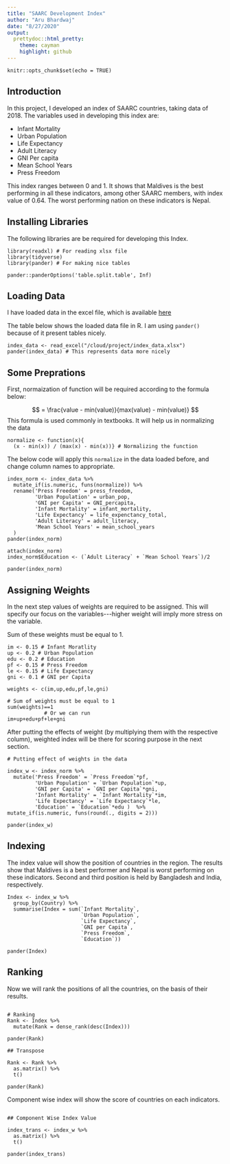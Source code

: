 ```yaml
---
title: "SAARC Development Index"
author: "Aru Bhardwaj"
date: "8/27/2020"
output:
  prettydoc::html_pretty:
    theme: cayman
    highlight: github
---
```


```{r setup, include=FALSE}
knitr::opts_chunk$set(echo = TRUE)
```
## Introduction

In this project, I developed an index of SAARC countries, taking data of 2018. The variables used in developing this index are:

- Infant Mortality
- Urban Population
- Life Expectancy
- Adult Literacy
- GNI Per capita
- Mean School Years
- Press Freedom

This index ranges between 0 and 1. It shows that Maldives is the best performing in all these indicators, among other SAARC members, with index value of 0.64. The worst performing nation on these indicators is Nepal. 

## Installing Libraries

The following libraries are be required for developing this Index.
```{r, message=FALSE}
library(readxl) # For reading xlsx file
library(tidyverse)
library(pander) # For making nice tables

pander::panderOptions('table.split.table', Inf)

```


## Loading Data

I have loaded data in the excel file, which is available [here](https://github.com/arubhardwaj/SAARC-Development-Index-2018/blob/master/Data/index_data.xlsx)

The table below shows the loaded data file in R. I am using `pander()` because of it present tables nicely.

```{r}
index_data <- read_excel("/cloud/project/index_data.xlsx")
pander(index_data) # This represents data more nicely
```


## Some Preprations

First, normaization of function will be required according to the formula below:

$$ = \frac{value - min(value)}{max(value) - min(value)} $$
This formula is used commonly in textbooks. It will help us in normalizing the data

```{r}
normalize <- function(x){
  (x - min(x)) / (max(x) - min(x))} # Normalizing the function

```

The below code will apply this `normalize` in the data loaded before, and change column names to appropriate.
```{r}
index_norm <- index_data %>%
  mutate_if(is.numeric, funs(normalize)) %>%
  rename('Press Freedom' = press_freedom,
         'Urban Population' = urban_pop,
         'GNI per Capita' = GNI_percapita,
         'Infant Mortality' = infant_mortality,
         'Life Expectancy' = life_expenctancy_total,
         'Adult Literacy' = adult_literacy,
         'Mean School Years' = mean_school_years
  )
pander(index_norm)

attach(index_norm)
index_norm$Education <- (`Adult Literacy` + `Mean School Years`)/2

pander(index_norm)

```





## Assigning Weights

In the next step values of weights are required to be assigned. This will specify our focus on the variables---higher weight will imply more stress on the variable. 

Sum of these weights must be equal to 1.

```{r}
im <- 0.15 # Infant Moratlity
up <- 0.2 # Urban Population
edu <- 0.2 # Education
pf <- 0.15 # Press Freedom
le <- 0.15 # Life Expectancy 
gni <- 0.1 # GNI per Capita

weights <- c(im,up,edu,pf,le,gni)

# Sum of weights must be equal to 1
sum(weights)==1
            # Or we can run
im+up+edu+pf+le+gni
```

After putting the effects of weight (by multiplying them with the respective column), weighted index will be there for scoring purpose in the next section.

```{r}
# Putting effect of weights in the data

index_w <- index_norm %>%
  mutate('Press Freedom' = `Press Freedom`*pf,
         'Urban Population' = `Urban Population`*up,
         'GNI per Capita' = `GNI per Capita`*gni,
         'Infant Mortality' = `Infant Mortality`*im,
         'Life Expectancy' = `Life Expectancy`*le,
         'Education' = `Education`*edu )  %>%
mutate_if(is.numeric, funs(round(., digits = 2)))

pander(index_w)    

```


## Indexing

The index value will show the position of countries in the region. The results show that Maldives is a best performer and Nepal is worst performing on these indicators. Second and third position is held by Bangladesh and India, respectively. 

```{r}
Index <- index_w %>%
  group_by(Country) %>%
  summarise(Index = sum(`Infant Mortality`,
                        `Urban Population`,
                        `Life Expectancy`,
                        `GNI per Capita`,
                        `Press Freedom`,
                        `Education`))

pander(Index)
```


## Ranking

Now we will rank the positions of all the countries, on the basis of their results. 
```{r}

# Ranking
Rank <- Index %>%
  mutate(Rank = dense_rank(desc(Index)))

pander(Rank)
```

```{r}
## Transpose

Rank <- Rank %>%
  as.matrix() %>%
  t()

pander(Rank)

```

Component wise index will show the score of countries on each indicators. 

```{r}

## Component Wise Index Value

index_trans <- index_w %>%
  as.matrix() %>%
  t()

pander(index_trans)



```


